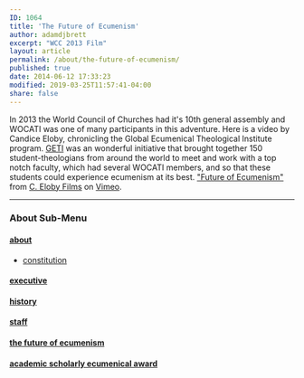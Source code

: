 ```yaml
---
ID: 1064
title: 'The Future of Ecumenism'
author: adamdjbrett
excerpt: "WCC 2013 Film"
layout: article
permalink: /about/the-future-of-ecumenism/
published: true
date: 2014-06-12 17:33:23
modified: 2019-03-25T11:57:41-04:00
share: false
---
```

In 2013 the World Council of Churches had it's 10th general assembly and WOCATI was one of many participants in this adventure. Here is a video by Candice Eloby, chronicling the Global Ecumenical Theological Institute program. [GETI](http://www.globethics.net/web/gtl/geti "GETI") was an wonderful initiative that brought together 150 student-theologians from around the world to meet and work with a top notch faculty, which had several WOCATI members, and so that these students could experience ecumenism at its best. ["Future of Ecumenism"](http://vimeo.com/96104820) from [C. Eloby Films](http://vimeo.com/celobyfilms) on [Vimeo](https://vimeo.com).

***
### About Sub-Menu
#### [about](/about/)
- [constitution](/about/constitution/)
#### [executive](/about/executive/)
#### [history](/about/history/)
#### [staff](/about/staff/)
#### [the future of ecumenism](/about/the-future-of-ecumenism/)
#### [academic scholarly ecumenical award](/academic-scholarly-ecumenical-award/)
